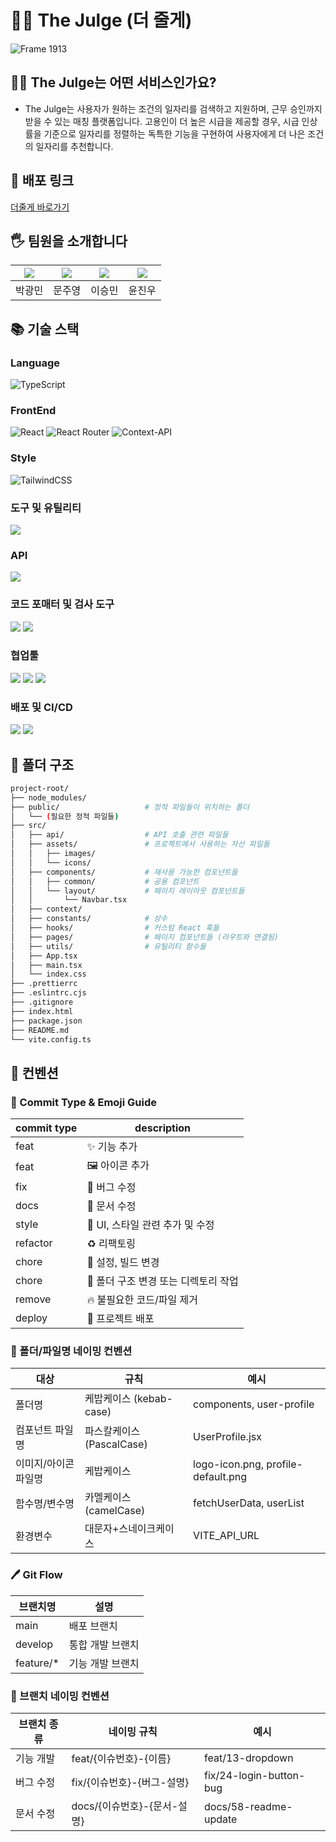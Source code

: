 # 🧑‍💼 The Julge (더 줄게)
![Frame 1913](https://github.com/user-attachments/assets/52e2d466-029e-4832-b69d-486072faeb95)


## 🧑‍💼 The Julge는 어떤 서비스인가요?
- The Julge는 사용자가 원하는 조건의 일자리를 검색하고 지원하며, 근무 승인까지 받을 수 있는 매칭 플랫폼입니다.
  고용인이 더 높은 시급을 제공할 경우, 시급 인상률을 기준으로 일자리를 정렬하는 독특한 기능을 구현하여 사용자에게 더 나은 조건의 일자리를 추천합니다.
## 🚀 배포 링크
[더줄게 바로가기](http://) 

## 🖐️ 팀원을 소개합니다
|[![](https://avatars.githubusercontent.com/u/198836946?v=4)](https://github.com/minimo-9)|[![](https://avatars.githubusercontent.com/u/127847577?v=4)](https://github.com/Moon-ju-young)|[![](https://avatars.githubusercontent.com/u/166713026?v=4)](https://github.com/dltmdals3929)|[![](https://avatars.githubusercontent.com/u/127362044?v=4)](https://github.com/Yun-Jinwoo)|
|:---:|:---:|:---:|:---:|
| 박광민 | 문주영 | 이승민 | 윤진우 |

## 📚 기술 스택

### Language 
![TypeScript](https://img.shields.io/badge/typescript-%23007ACC.svg?style=for-the-badge&logo=typescript&logoColor=white)

### FrontEnd
![React](https://img.shields.io/badge/react-%2320232a.svg?style=for-the-badge&logo=react&logoColor=%2361DAFB) ![React Router](https://img.shields.io/badge/React_Router-CA4245?style=for-the-badge&logo=react-router&logoColor=white) ![Context-API](https://img.shields.io/badge/Context--Api-000000?style=for-the-badge&logo=react)

### Style
![TailwindCSS](https://img.shields.io/badge/tailwindcss-%2338B2AC.svg?style=for-the-badge&logo=tailwind-css&logoColor=white)

### 도구 및 유틸리티
<img src="https://img.shields.io/badge/vite-%23646CFF.svg?style=for-the-badge&logo=vite&logoColor=white">

### API
<img src="https://img.shields.io/badge/axios-5A29E4?style=for-the-badge&logo=axios&logoColor=white">

### 코드 포매터 및 검사 도구
<img src="https://img.shields.io/badge/ESLint-4B32C3?style=for-the-badge&logo=eslint&logoColor=white"> <img src="https://img.shields.io/badge/Prettier-F7B93E?style=for-the-badge&logo=prettier&logoColor=black">

### 협업툴
<img src="https://img.shields.io/badge/github-%23121011.svg?style=for-the-badge&logo=github&logoColor=white"> <img src="https://img.shields.io/badge/Notion-%23000000.svg?style=for-the-badge&logo=notion&logoColor=white"> <img src="https://img.shields.io/badge/Discord-%235865F2.svg?style=for-the-badge&logo=discord&logoColor=white">

### 배포 및 CI/CD
<img src="https://img.shields.io/badge/vercel-%23000000.svg?style=for-the-badge&logo=vercel&logoColor=white"> <img src="https://img.shields.io/badge/GitHub_Actions-2088FF?style=for-the-badge&logo=github-actions&logoColor=white">

## 📂 폴더 구조
``` bash
project-root/
├── node_modules/
├── public/                   # 정적 파일들이 위치하는 폴더
│   └── (필요한 정적 파일들)
├── src/
│   ├── api/                  # API 호출 관련 파일들
│   ├── assets/               # 프로젝트에서 사용하는 자산 파일들
│   │   ├── images/   
│   │   └── icons/                    
│   ├── components/           # 재사용 가능한 컴포넌트들
│   │   ├── common/           # 공용 컴포넌트  
│   │   └── layout/           # 페이지 레이아웃 컴포넌트들
│   │       └── Navbar.tsx    
│   ├── context/
│   ├── constants/            # 상수
│   ├── hooks/                # 커스텀 React 훅들
│   ├── pages/                # 페이지 컴포넌트들 (라우트와 연결됨)            
│   ├── utils/                # 유틸리티 함수들
│   ├── App.tsx               
│   ├── main.tsx              
│   └── index.css             
├── .prettierrc
├── .eslintrc.cjs             
├── .gitignore                
├── index.html                
├── package.json              
├── README.md                 
└── vite.config.ts           
```

## 📝 컨벤션

### 🧐 Commit Type & Emoji Guide

| **commit type** | **description** |
|---------------|----------------|
| feat | ✨ 기능 추가 |
| feat | 🖼️ 아이콘 추가 |
| fix | 🐛 버그 수정 |
| docs | 📝 문서 수정 |
| style | 🎨 UI, 스타일 관련 추가 및 수정 |
| refactor | ♻️ 리팩토링 |
| chore | 🔧 설정, 빌드 변경 |
| chore | 📁 폴더 구조 변경 또는 디렉토리 작업 |
| remove | 🔥 불필요한 코드/파일 제거 |
| deploy | 🚀 프로젝트 배포 |



### 📂 폴더/파일명 네이밍 컨벤션

| **대상** | **규칙** | **예시** |
| --- | --- | --- |
| 폴더명 | 케밥케이스 (kebab-case) | components, user-profile |
| 컴포넌트 파일명 | 파스칼케이스 (PascalCase) | UserProfile.jsx |
| 이미지/아이콘 파일명 | 케밥케이스 | logo-icon.png, profile-default.png |
| 함수명/변수명 | 카멜케이스 (camelCase) | fetchUserData, userList |
| 환경변수 | 대문자+스네이크케이스 | VITE_API_URL |

### 🖊️ Git Flow

| **브랜치명** | **설명** |
|------------|---------|
| main | 배포 브랜치 |
| develop | 통합 개발 브랜치 |
| feature/* | 기능 개발 브랜치 |

### 🌿 브랜치 네이밍 컨벤션

| **브랜치 종류** | **네이밍 규칙** | **예시** |
| --- | --- | --- |
| 기능 개발 | feat/{이슈번호}-{이름} | feat/13-dropdown |
| 버그 수정 | fix/{이슈번호}-{버그-설명} | fix/24-login-button-bug |
| 문서 수정 | docs/{이슈번호}-{문서-설명} | docs/58-readme-update |
